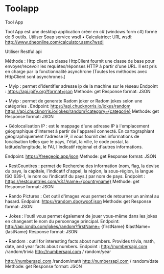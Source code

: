 # Toolapp
Tool App

Tool App est une desktop application créer en c# (windows form c#) formé de 6 outils.
Utiliser Soap service wsdl
•	Calculatrice: 
URL wsdl: http://www.dneonline.com/calculator.asmx?wsdl
 
Utiliser Restful api

Méthode : Http client 
La classe HttpClient fournit une classe de base pour envoyer/recevoir les requêtes/réponses HTTP à partir d'une URL. Il est pris en charge par la fonctionnalité asynchrone (Toutes les méthodes avec HttpClient sont asynchrones.)

•	Myip :  permet d'identifier adresse ip de la machine sur le réseau
Endpoint : https://api.ipify.org?format=json
Methode: get
Response format: JSON

 




•	Myip :  permet de generate Radom joker or  Radom jokes selon une catégories .
Endpoint:
 https://api.chucknorris.io/jokes/random
https://api.chucknorris.io/jokes/random?category={categorie}
Methode: get
Response format: JSON

 


•	Géolocalisation IP : est le mappage d'une adresse IP à l'emplacement géographique d'Internet à partir de l'appareil connecté. En cartographiant géographiquement l'adresse IP, il vous fournit des informations de localisation telles que le pays, l'état, la ville, le code postal, la latitude/longitude, le FAI, l'indicatif régional et d'autres informations.

Endpoint: https://freegeoip.app/json
Methode: get
Response format: JSON
 


•	RestCountires :  permet de Recherche des information (nom, flag, la devise du pays, la capitale, l'indicatif d'appel, la région, la sous-région, la langue ISO 639-1, le nom ou l'indicatif du pays.) par nom de pays. 
 Endpoint : https://restcountries.com/v3.1/name={countryname}
Methode: get
Response format: JSON

 

•	Rando Pictures :  Cet outil d'images vous permet de retourner un animal au hasard. 
 Endpoint: https://random.dog/woof.json
Methode: get
Response format: JSON

 

•	Jokes :  l'outil vous permet également de jouer vous-même dans les jokes  en changeant le nom du personnage principal.
 Endpoint: http://api.icndb.com/jokes/random?firstName= {firstName} &lastName= {lastName}
Response format: JSON

 

•	Random  :  outil for interesting facts about numbers. Provides trivia, math, date, and year facts about numbers.
 Endpoint : 
http://numbersapi.com /random/trivia
http://numbersapi.com / random/year

http://numbersapi.com /random/math
http://numbersapi.com / random/date
Methode: get
Response format: JSON

 


